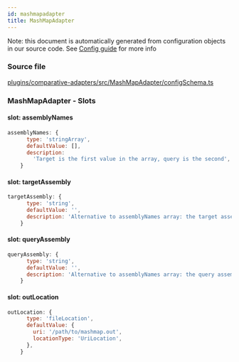 ```yaml
---
id: mashmapadapter
title: MashMapAdapter
---
```


Note: this document is automatically generated from configuration objects in our
source code. See [Config guide](/docs/config_guide) for more info

### Source file

[plugins/comparative-adapters/src/MashMapAdapter/configSchema.ts](https://github.com/GMOD/jbrowse-components/blob/main/plugins/comparative-adapters/src/MashMapAdapter/configSchema.ts)

### MashMapAdapter - Slots

#### slot: assemblyNames

```js
assemblyNames: {
      type: 'stringArray',
      defaultValue: [],
      description:
        'Target is the first value in the array, query is the second',
    }
```

#### slot: targetAssembly

```js
targetAssembly: {
      type: 'string',
      defaultValue: '',
      description: 'Alternative to assemblyNames array: the target assembly',
    }
```

#### slot: queryAssembly

```js
queryAssembly: {
      type: 'string',
      defaultValue: '',
      description: 'Alternative to assemblyNames array: the query assembly',
    }
```

#### slot: outLocation

```js
outLocation: {
      type: 'fileLocation',
      defaultValue: {
        uri: '/path/to/mashmap.out',
        locationType: 'UriLocation',
      },
    }
```
